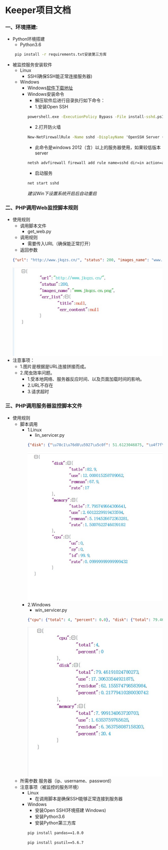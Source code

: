 # Keeper项目文档
### 一、环境搭建:
- Python环境搭建
    - Python3.6   
    ```cmd 
     pip install -r requirements.txt安装第三方库
    ```
- 被监控服务安装软件
    - Linux 
        - SSH(确保SSH能正常连接服务器)
    - Windows
        - Windows[软件下载地址](https://github.com/PowerShell/Win32-OpenSSH/releases)
        - Windows安装命令
            - 解压软件后进行目录执行如下命令：
            - 1.安装Open SSH
            ```cmd
            powershell.exe -ExecutionPolicy Bypass -File install-sshd.ps1
            ```
            - 2.打开防火墙
            ```cmd
            New-NetFirewallRule -Name sshd -DisplayName 'OpenSSH Server (sshd)' -Enabled True -Direction Inbound -Protocol TCP -Action Allow -LocalPort 22
            ```
            - 此命令是windows 2012（含）以上的服务器使用，如果较低版本server
            ```cmd
            netsh advfirewall firewall add rule name=sshd dir=in action=allow protocol=TCP localport=22
            ```
            - 启动服务
            ```cmd
            net start sshd
            ```
            *建议Win下设置系统开启后自动重启*
### 二、PHP调用Web监控脚本规则
- 使用规则
    - 调用脚本文件
        - get_web.py
    - 调用规则
        - 需要传入URL（确保能正常打开）
    - 返回参数
    ```json
    {"url": "http://www.jkqzs.cn/", "status": 200, "images_name": "www.jkqzs.cn.png", "err_list": {"title": null, "err_content": null}}
    ```
  ![](app/images/Snipaste_2020-02-17_11-28-50.jpg)
- 注意事项：
    - 1.图片是根据是URL连接拼接而成。
    - 2.爬虫效率问题。
        - 1.受本地网络、服务器反应时间、以及页面加载时间的影响。
        - 2.URL不存在
        - 3.请求超时

### 三、PHP调用服务器监控脚本文件
- 使用规则
    - 脚本调用
        - 1.Linux
            - lin_servicer.py
            ```json
            {"disk": {"\u78c1\u76d8\u5927\u5c0f": 51.6123046875, "\u4f7f\u7528\u5927\u5c0f": 39.6064453125, "\u672a\u7528\u5927\u5c0f": 9.30578842163086, "\u4f7f\u7528\u7387": 28}, "memory": {"\u5185\u5b58\u603b\u91cf": 0.96240234375, "\u4f7f\u7528\u5185\u5b58": 0.5219879150390625, "\u7a7a\u95f2\u5185\u5b58": 0.18045806884765625, "\u4f7f\u7528\u7387": 5.3331078510125565}, "cpu": {"\u7528\u6237\u5360\u7528": 0.7, "\u5185\u6838\u5360\u7528": 0.5, "\u7a7a\u95f2\u7a7a\u95f4": 98.5, "\u4f7f\u7528\u7387": 1.5}}      
            ```
            ![Linux服务器资源返回格式](app/images/Snipaste_2020-02-13_16-36-19.jpg)
        - 2.Windows
            - win_servicer.py
            ```json
            {"cpu": {"total": 4, "percent": 0.0}, "disk": {"total": 79.46191024780273, "use": 17.30633544921875, "residue": 62.155574798583984, "percent": 0.21779410280030742}, "memory": {"total": 7.999134063720703, "use": 1.6353759765625, "residue": 6.363758087158203, "percent": 20.4}}          
            ```
            ![Linux服务器资源返回格式](app/images/Snipaste_2020-02-17_10-43-54.jpg)
    - 所需参数
        服务器（ip、username、password）
    - 注意事项（被监控的服务环境）
        - Linux    
            - 在调用脚本是确保SSH能够正常连接到服务器
        - Windows
            - 安装Open SSH(环境搭建 Windows)
            - 安装Python3.6
            - 安装Python第三方库
            ```cmd
            pip install pandas==1.0.0
            ```
            ```cmd
            pip install psutil==5.6.7
            ```

    
   

